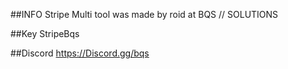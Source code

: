 ##INFO
Stripe Multi tool was made by roid at BQS // SOLUTIONS

##Key
StripeBqs

##Discord
https://Discord.gg/bqs
